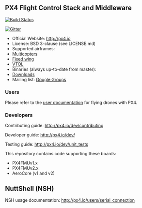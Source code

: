 ## PX4 Flight Control Stack and Middleware ##

[![Build Status](https://travis-ci.org/PX4/Firmware.svg?branch=master)](https://travis-ci.org/PX4/Firmware)

[![Gitter](https://badges.gitter.im/Join%20Chat.svg)](https://gitter.im/PX4/Firmware?utm_source=badge&utm_medium=badge&utm_campaign=pr-badge&utm_content=badge)

*   Official Website: http://px4.io
*   License: BSD 3-clause (see LICENSE.md)
*   Supported airframes:
  * [Multicopters](http://px4.io/platforms/multicopters/start)
  * [Fixed wing](http://px4.io/platforms/planes/start)
  * [VTOL](http://px4.io/platforms/vtol/start)
*   Binaries (always up-to-date from master):
  * [Downloads](http://px4.io/downloads)
*   Mailing list: [Google Groups](http://groups.google.com/group/px4users)

### Users ###

Please refer to the [user documentation](https://pixhawk.org/users/start) for flying drones with PX4.

### Developers ###

Contributing guide:
http://px4.io/dev/contributing

Developer guide:
http://px4.io/dev/

Testing guide:
http://px4.io/dev/unit_tests

This repository contains code supporting these boards:
  * PX4FMUv1.x
  * PX4FMUv2.x
  * AeroCore (v1 and v2)

## NuttShell (NSH) ##

NSH usage documentation:
http://px4.io/users/serial_connection
